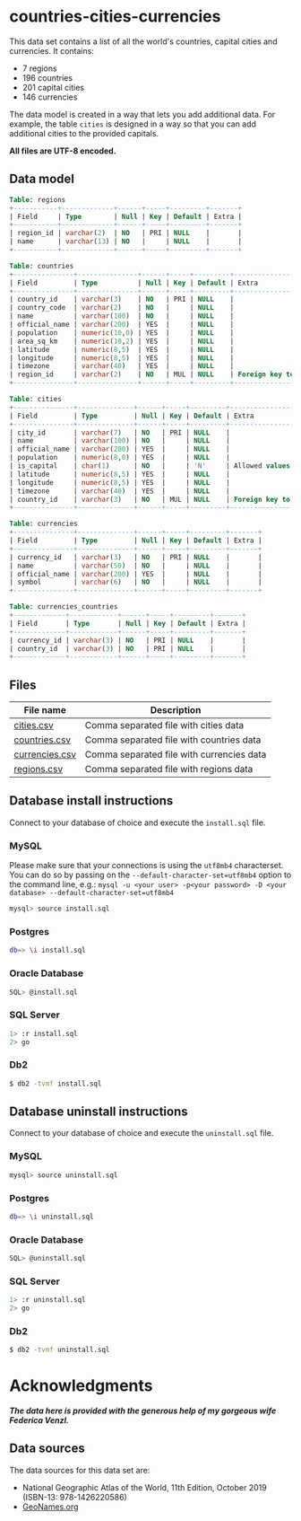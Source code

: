 # countries-cities-currencies
This data set contains a list of all the world's countries, capital cities and currencies. It contains:

* 7 regions
* 196 countries
* 201 capital cities
* 146 currencies

The data model is created in a way that lets you add additional data. For example, the table `cities` is designed in a way so that you can add additional cities to the provided capitals.

**All files are UTF-8 encoded.**

## Data model

```sql
Table: regions
+-----------+-------------+------+-----+---------+-------+
| Field     | Type        | Null | Key | Default | Extra |
+-----------+-------------+------+-----+---------+-------+
| region_id | varchar(2)  | NO   | PRI | NULL    |       |
| name      | varchar(13) | NO   |     | NULL    |       |
+-----------+-------------+------+-----+---------+-------+
```

```sql
Table: countries
+---------------+---------------+------+-----+---------+----------------------------------+
| Field         | Type          | Null | Key | Default | Extra                            |
+---------------+---------------+------+-----+---------+----------------------------------+
| country_id    | varchar(3)    | NO   | PRI | NULL    |                                  |
| country_code  | varchar(2)    | NO   |     | NULL    |                                  |
| name          | varchar(100)  | NO   |     | NULL    |                                  |
| official_name | varchar(200)  | YES  |     | NULL    |                                  |
| population    | numeric(10,0) | YES  |     | NULL    |                                  |
| area_sq_km    | numeric(10,2) | YES  |     | NULL    |                                  |
| latitude      | numeric(8,5)  | YES  |     | NULL    |                                  |
| longitude     | numeric(8,5)  | YES  |     | NULL    |                                  |
| timezone      | varchar(40)   | YES  |     | NULL    |                                  |
| region_id     | varchar(2)    | NO   | MUL | NULL    | Foreign key to regions.region_id |
+---------------+---------------+------+-----+---------+----------------------------------+
```

```sql
Table: cities
+---------------+--------------+------+-----+---------+-------------------------------------+
| Field         | Type         | Null | Key | Default | Extra                               |
+---------------+--------------+------+-----+---------+-------------------------------------+
| city_id       | varchar(7)   | NO   | PRI | NULL    |                                     |
| name          | varchar(100) | NO   |     | NULL    |                                     |
| official_name | varchar(200) | YES  |     | NULL    |                                     |
| population    | numeric(8,0) | YES  |     | NULL    |                                     |
| is_capital    | char(1)      | NO   |     | 'N'     | Allowed values ('Y','N')            |
| latitude      | numeric(8,5) | YES  |     | NULL    |                                     |
| longitude     | numeric(8,5) | YES  |     | NULL    |                                     |
| timezone      | varchar(40)  | YES  |     | NULL    |                                     |
| country_id    | varchar(3)   | NO   | MUL | NULL    | Foreign key to countries.country_id |
+---------------+--------------+------+-----+---------+-------------------------------------+
```

```sql
Table: currencies
+---------------+--------------+------+-----+---------+-------+
| Field         | Type         | Null | Key | Default | Extra |
+---------------+--------------+------+-----+---------+-------+
| currency_id   | varchar(3)   | NO   | PRI | NULL    |       |
| name          | varchar(50)  | NO   |     | NULL    |       |
| official_name | varchar(200) | YES  |     | NULL    |       |
| symbol        | varchar(6)   | NO   |     | NULL    |       |
+---------------+--------------+------+-----+---------+-------+
```

```sql
Table: currencies_countries
+-------------+------------+------+-----+---------+-------+
| Field       | Type       | Null | Key | Default | Extra |
+-------------+------------+------+-----+---------+-------+
| currency_id | varchar(3) | NO   | PRI | NULL    |       |
| country_id  | varchar(3) | NO   | PRI | NULL    |       |
+-------------+------------+------+-----+---------+-------+
```

## Files
| File name | Description |
| --------- | ------------|
| [cities.csv](cities.csv) | Comma separated file with cities data |
| [countries.csv](countries.csv) | Comma separated file with countries	 data |
| [currencies.csv](currencies.csv) | Comma separated file with currencies data |
| [regions.csv](regions.csv) | Comma separated file with regions data |


## Database install instructions

Connect to your database of choice and execute the `install.sql` file.  

### MySQL
Please make sure that your connections is using the `utf8mb4` characterset.  
You can do so by passing on the `--default-character-set=utf8mb4` option to the command line, e.g.: `mysql -u <your user> -p<your password> -D <your database> --default-character-set=utf8mb4`

```bash
mysql> source install.sql
```

### Postgres
```bash
db=> \i install.sql
```

### Oracle Database
```bash
SQL> @install.sql
```

### SQL Server
```bash
1> :r install.sql
2> go
```

### Db2
```bash
$ db2 -tvmf install.sql
```

## Database uninstall instructions

Connect to your database of choice and execute the `uninstall.sql` file.  

### MySQL
```bash
mysql> source uninstall.sql
```

### Postgres
```bash
db=> \i uninstall.sql
```

### Oracle Database
```bash
SQL> @uninstall.sql
```

### SQL Server
```bash
1> :r uninstall.sql
2> go
```

### Db2
```bash
$ db2 -tvmf uninstall.sql
```

# Acknowledgments
***The data here is provided with the generous help of my gorgeous wife Federica Venzl.***

## Data sources
The data sources for this data set are:

* National Geographic Atlas of the World, 11th Edition, October 2019 (ISBN-13: 978-1426220586)
* [GeoNames.org](https://www.geonames.org/)
